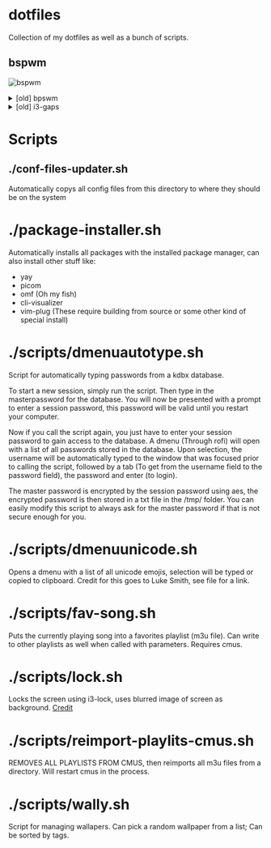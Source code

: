# dotfiles

Collection of my dotfiles as well as a bunch of scripts.

## bspwm
![bspwm](https://i.imgur.com/muvVu7x.png)

<details>
    <summary>[old] bpswm</summary>
    <img src="https://i.imgur.com/FW7iDir.png" alt="">
</details>
<details>
    <summary>[old] i3-gaps</summary>
    <img src="https://i.imgur.com/FW7iDir.png" alt="">
</details>

# Scripts
## ./conf-files-updater.sh
Automatically copys all config files from this directory to where they should be on the system

# ./package-installer.sh
Automatically installs all packages with the installed package manager, can also install other stuff like:
- yay
- picom
- omf (Oh my fish)
- cli-visualizer
- vim-plug
(These require building from source or some other kind of special install)

# ./scripts/dmenuautotype.sh
Script for automatically typing passwords from a kdbx database.

To start a new session, simply run the script. Then type in the masterpassword for the database. You will now be presented with a prompt to enter a session password, this password will be valid until you restart your computer.

Now if you call the script again, you just have to enter your session password to gain access to the database. A dmenu (Through rofi) will open with a list of all passwords stored in the database. Upon selection, the username will be automatically typed to the window that was focused prior to calling the script, followed by a tab (To get from the username field to the password field), the password and enter (to login).

The master password is encrypted by the session password using aes, the encrypted password is then stored in a txt file in the /tmp/ folder. You can easily modify this script to always ask for the master password if that is not secure enough for you.

# ./scripts/dmenuunicode.sh
Opens a dmenu with a list of all unicode emojis, selection will be typed or copied to clipboard. Credit for this goes to Luke Smith, see file for a link.

# ./scripts/fav-song.sh
Puts the currently playing song into a favorites playlist (m3u file). Can write to other playlists as well when called with parameters.
Requires cmus.

# ./scripts/lock.sh
Locks the screen using i3-lock, uses blurred image of screen as background. [Credit](https://github.com/petvas/i3lock-blur)

# ./scripts/reimport-playlits-cmus.sh
REMOVES ALL PLAYLISTS FROM CMUS, then reimports all m3u files from a directory. Will restart cmus in the process.

# ./scripts/wally.sh
Script for managing wallapers. Can pick a random wallpaper from a list; Can be sorted by tags.
